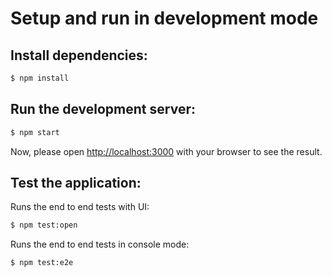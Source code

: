 # Setup and run in development mode

## Install dependencies:

```bash
$ npm install
```

## Run the development server:

```bash
$ npm start
```

Now, please open [http://localhost:3000](http://localhost:3000) with your browser to see the result.


## Test the application:

Runs the end to end tests with UI:
```bash
$ npm test:open
```
Runs the end to end tests in console mode:
```bash
$ npm test:e2e
```

